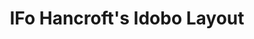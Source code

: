 ---
layout: layouts/keymapdb_entry.njk
OS: []
keymap_author: ifohancroft
firmware: QMK
hasHomeRowMods: False
hasLetterOnThumb: False
hasVerticalCombos: False
thumb: https://i.imgur.com/ml1olw4.png
imageDate: idk
keyCount: 75
keyboard: IDOBO
languages: ['English']
layerCount: 4
title: "IFo Hancroft's Idobo Layout"
split: False
stagger: ortholinear
summary: 
url: https://github.com/ifohancroft/qmk_firmware/tree/master/keyboards/idobo/keymaps/ifohancroft
writeup: https://github.com/ifohancroft/qmk_firmware/tree/master/keyboards/idobo/keymaps/ifohancroft/readme.md
---